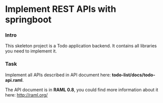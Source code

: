 # Implement REST APIs with springboot

### Intro

This skeleton project is a Todo application backend. It contains all libraries
you need to implement it.

### Task

Implement all APIs described in API document here: **todo-list/docs/todo-api.raml**.

The API document is in **RAML 0.8**, you could find more information about it here: http://raml.org/
